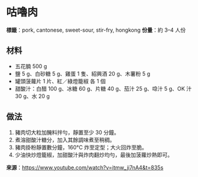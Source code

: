 # 咕嚕肉

**標籤**：pork, cantonese, sweet-sour, stir-fry, hongkong
**份量**：約 3–4 人份

## 材料

- 五花腩 500 g
- 鹽 5 g、白砂糖 5 g、雞蛋 1 隻、紹興酒 20 g、木薯粉 5 g
- 罐頭菠蘿片 1 片、紅／綠燈籠椒 各 1 個
- 甜酸汁：白醋 100 g、冰糖 60 g、片糖 40 g、茄汁 25 g、喼汁 5 g、OK 汁 30 g、水 20 g

## 做法

1. 豬肉切大粒加醃料拌勻，靜置至少 30 分鐘。
2. 煮溶甜酸汁糖分，加入其餘調味煮至稍稠。
3. 豬肉掛粉靜置數分鐘，160°C 炸至定型；大火回炸至脆。
4. 少油快炒燈籠椒，加甜酸汁與炸肉翻炒均勻，最後加菠蘿炒熱即可。

**來源**：https://www.youtube.com/watch?v=itmw_ji7nA4&t=835s
